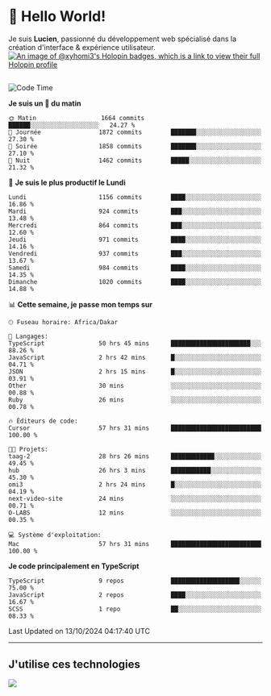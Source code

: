 # 👋 Hello World!

Je suis **Lucien**, passionné du développement web spécialisé dans la création d'interface & expérience utilisateur.
[![An image of @xyhomi3's Holopin badges, which is a link to view their full Holopin profile](https://holopin.me/xyhomi3)](https://holopin.io/@xyhomi3)

##

<!--START_SECTION:waka-->
![Code Time](http://img.shields.io/badge/Code%20Time-2%2C269%20hrs%2032%20mins-blue)

**Je suis un 🐤 du matin** 

```text
🌞 Matin                  1664 commits        ██████░░░░░░░░░░░░░░░░░░░   24.27 % 
🌆 Journée                1872 commits        ███████░░░░░░░░░░░░░░░░░░   27.30 % 
🌃 Soirée                 1858 commits        ███████░░░░░░░░░░░░░░░░░░   27.10 % 
🌙 Nuit                   1462 commits        █████░░░░░░░░░░░░░░░░░░░░   21.32 % 
```
📅 **Je suis le plus productif le Lundi** 

```text
Lundi                    1156 commits        ████░░░░░░░░░░░░░░░░░░░░░   16.86 % 
Mardi                    924 commits         ███░░░░░░░░░░░░░░░░░░░░░░   13.48 % 
Mercredi                 864 commits         ███░░░░░░░░░░░░░░░░░░░░░░   12.60 % 
Jeudi                    971 commits         ████░░░░░░░░░░░░░░░░░░░░░   14.16 % 
Vendredi                 937 commits         ███░░░░░░░░░░░░░░░░░░░░░░   13.67 % 
Samedi                   984 commits         ████░░░░░░░░░░░░░░░░░░░░░   14.35 % 
Dimanche                 1020 commits        ████░░░░░░░░░░░░░░░░░░░░░   14.88 % 
```


📊 **Cette semaine, je passe mon temps sur** 

```text
🕑︎ Fuseau horaire: Africa/Dakar

💬 Langages: 
TypeScript               50 hrs 45 mins      ██████████████████████░░░   88.26 % 
JavaScript               2 hrs 42 mins       █░░░░░░░░░░░░░░░░░░░░░░░░   04.71 % 
JSON                     2 hrs 15 mins       █░░░░░░░░░░░░░░░░░░░░░░░░   03.91 % 
Other                    30 mins             ░░░░░░░░░░░░░░░░░░░░░░░░░   00.88 % 
Ruby                     26 mins             ░░░░░░░░░░░░░░░░░░░░░░░░░   00.78 % 

🔥 Éditeurs de code: 
Cursor                   57 hrs 31 mins      █████████████████████████   100.00 % 

🐱‍💻 Projets: 
taag-2                   28 hrs 26 mins      ████████████░░░░░░░░░░░░░   49.45 % 
hub                      26 hrs 3 mins       ███████████░░░░░░░░░░░░░░   45.30 % 
omi3                     2 hrs 24 mins       █░░░░░░░░░░░░░░░░░░░░░░░░   04.19 % 
next-video-site          24 mins             ░░░░░░░░░░░░░░░░░░░░░░░░░   00.71 % 
O-LABS                   12 mins             ░░░░░░░░░░░░░░░░░░░░░░░░░   00.35 % 

💻 Système d'exploitation: 
Mac                      57 hrs 31 mins      █████████████████████████   100.00 % 
```

**Je code principalement en TypeScript** 

```text
TypeScript               9 repos             ███████████████████░░░░░░   75.00 % 
JavaScript               2 repos             ████░░░░░░░░░░░░░░░░░░░░░   16.67 % 
SCSS                     1 repo              ██░░░░░░░░░░░░░░░░░░░░░░░   08.33 % 
```




 Last Updated on 13/10/2024 04:17:40 UTC
<!--END_SECTION:waka-->
---

## J'utilise ces technologies

<p align="left">
  <a href="https://skillicons.dev">
    <img src="https://skillicons.dev/icons?i=ts,js,md,scss,tailwind,react,docker,express,astro,vite,nextjs,vercel,figma,ableton" />
  </a>
</p>

